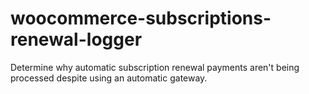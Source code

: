 # woocommerce-subscriptions-renewal-logger
Determine why automatic subscription renewal payments aren't being processed despite using an automatic gateway.
